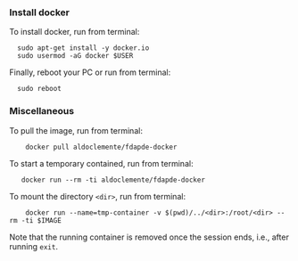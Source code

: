 ### Install docker 
To install docker, run from terminal:
```
  sudo apt-get install -y docker.io
  sudo usermod -aG docker $USER
```

Finally, reboot your PC or run from terminal:
```
  sudo reboot
```

### Miscellaneous  
To pull the image, run from terminal:
```
    docker pull aldoclemente/fdapde-docker
```

To start a temporary contained, run from terminal:
```
   docker run --rm -ti aldoclemente/fdapde-docker 
```

To mount the directory `<dir>`, run from terminal:
```
    docker run --name=tmp-container -v $(pwd)/../<dir>:/root/<dir> --rm -ti $IMAGE 
```
Note that the running container is removed once the session ends, i.e., after running `exit`.
